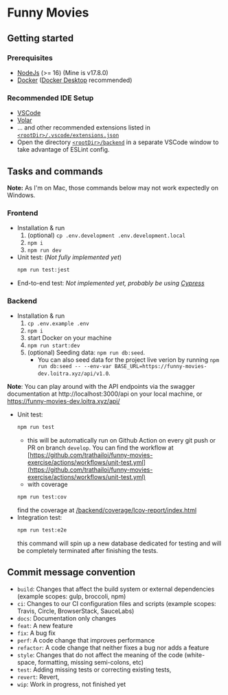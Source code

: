 # Funny Movies

## Getting started

### Prerequisites
  - [NodeJs](https://nodejs.org) (>= 16) (Mine is v17.8.0)
  - [Docker](https://www.docker.com) ([Docker Desktop](https://www.docker.com/products/docker-desktop) recommended)

### Recommended IDE Setup

- [VSCode](https://code.visualstudio.com/)
- [Volar](https://marketplace.visualstudio.com/items?itemName=johnsoncodehk.volar)
- ... and other recommended extensions listed in [`<rootDir>/.vscode/extensions.json`](.vscode/extensions.json)
- Open the directory [`<rootDir>/backend`](backend) in a separate VSCode window to take advantage of ESLint config.

## Tasks and commands
**Note:** As I'm on Mac, those commands below may not work expectedly on Windows.
### Frontend
- Installation & run
  1. (optional) `cp .env.development .env.development.local`
  2. `npm i`
  3. `npm run dev`
- Unit test: (*Not fully implemented yet*)
  ```bash
  npm run test:jest
  ```
- End-to-end test: *Not implemented yet, probably be using [Cypress](https://www.cypress.io/)*

### Backend
- Installation & run
  1. `cp .env.example .env`
  2. `npm i`
  3. start Docker on your machine
  4. `npm run start:dev`
  5. (optional) Seeding data: `npm run db:seed`.
     - You can also seed data for the project live verion by running `npm run db:seed -- --env-var BASE_URL=https://funny-movies-dev.loitra.xyz/api/v1.0`.

**Note**: You can play around with the API endpoints via the swagger documentation at http://localhost:3000/api on your local machine, or https://funny-movies-dev.loitra.xyz/api/

- Unit test:
  ```bash
  npm run test
  ```
  - this will be automatically run on Github Action on every git push or PR on branch `develop`. You can find the workflow at [https://github.com/trathailoi/funny-movies-exercise/actions/workflows/unit-test.yml](https://github.com/trathailoi/funny-movies-exercise/actions/workflows/unit-test.yml)
  - with coverage
  ```bash
  npm run test:cov
  ```
  find the coverage at [<rootDir>/backend/coverage/lcov-report/index.html](backend/coverage/lcov-report/index.html)
- Integration test:
  ```bash
  npm run test:e2e
  ```
  this command will spin up a new database dedicated for testing and will be completely terminated after finishing the tests.

## Commit message convention

- `build`: Changes that affect the build system or external dependencies (example scopes: gulp, broccoli, npm)
- `ci`: Changes to our CI configuration files and scripts (example scopes: Travis, Circle, BrowserStack, SauceLabs)
- `docs`: Documentation only changes
- `feat`: A new feature
- `fix`: A bug fix
- `perf`: A code change that improves performance
- `refactor`: A code change that neither fixes a bug nor adds a feature
- `style`: Changes that do not affect the meaning of the code (white-space, formatting, missing semi-colons, etc)
- `test`: Adding missing tests or correcting existing tests,
- `revert`: Revert,
- `wip`: Work in progress, not finished yet
